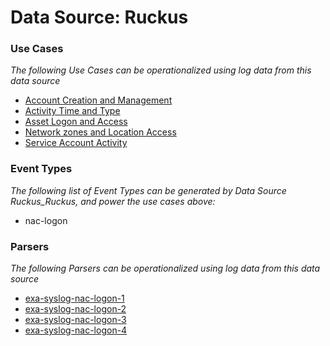 Data Source: Ruckus
===================

### Use Cases

_The following Use Cases can be operationalized using log data from this data source_

* [Account Creation and Management](usecase_account_creation_and_management.md)
* [Activity Time  and Type](usecase_activity_time__and_type.md)
* [Asset Logon and Access](usecase_asset_logon_and_access.md)
* [Network zones and Location Access](usecase_network_zones_and_location_access.md)
* [Service Account Activity](usecase_service_account_activity.md)


### Event Types

_The following list of Event Types can be generated by Data Source Ruckus_Ruckus, and power the use cases above:_

- nac-logon


### Parsers

_The following Parsers can be operationalized using log data from this data source_

* [exa-syslog-nac-logon-1](parserContent_exa-syslog-nac-logon-1.md)
* [exa-syslog-nac-logon-2](parserContent_exa-syslog-nac-logon-2.md)
* [exa-syslog-nac-logon-3](parserContent_exa-syslog-nac-logon-3.md)
* [exa-syslog-nac-logon-4](parserContent_exa-syslog-nac-logon-4.md)
